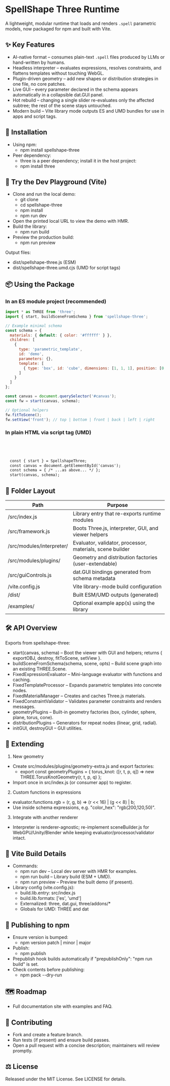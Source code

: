 # SpellShape Three Runtime

A lightweight, modular runtime that loads and renders `.spell` parametric models, now packaged for npm and built with Vite.

## ✨ Key Features
- AI-native format – consumes plain-text `.spell` files produced by LLMs or hand-written by humans.
- Headless interpreter – evaluates expressions, resolves constraints, and flattens templates without touching WebGL.
- Plugin-driven geometry – add new shapes or distribution strategies in one file, no core patches.
- Live GUI – every parameter declared in the schema appears automatically in a collapsible dat.GUI panel.
- Hot rebuild – changing a single slider re-evaluates only the affected subtree; the rest of the scene stays untouched.
- Modern build – Vite library mode outputs ES and UMD bundles for use in apps and script tags.

## 🚀 Installation

- Using npm:
  - npm install spellshape-three
- Peer dependency:
  - three is a peer dependency; install it in the host project:
  - npm install three

## 🧪 Try the Dev Playground (Vite)

- Clone and run the local demo:
  - git clone 
  - cd spellshape-three
  - npm install
  - npm run dev
- Open the printed local URL to view the demo with HMR.
- Build the library:
  - npm run build
- Preview the production build:
  - npm run preview

Output files:
- dist/spellshape-three.js (ESM)
- dist/spellshape-three.umd.cjs (UMD for script tags)

## 📦 Using the Package

### In an ES module project (recommended)

```js
import * as THREE from 'three';
import { start, buildSceneFromSchema } from 'spellshape-three';

// Example minimal schema
const schema = {
  materials: { default: { color: '#ffffff' } },
  children: [
    {
      type: 'parametric_template',
      id: 'demo',
      parameters: {},
      template: [
        { type: 'box', id: 'cube', dimensions: [1, 1, 1], position: [0, 0, 0], material: 'default' }
      ]
    }
  ]
};

const canvas = document.querySelector('#canvas');
const fw = start(canvas, schema);

// Optional helpers
fw.fitToScene();
fw.setView('front'); // top | bottom | front | back | left | right
```

### In plain HTML via script tag (UMD)

```html




  const { start } = SpellshapeThree;
  const canvas = document.getElementById('canvas');
  const schema = { /* ...as above... */ };
  start(canvas, schema);

```

## 📂 Folder Layout

| Path | Purpose |
|------|---------|
| /src/index.js | Library entry that re-exports runtime modules |
| /src/framework.js | Boots Three.js, interpreter, GUI, and viewer helpers |
| /src/modules/interpreter/ | Evaluator, validator, processor, materials, scene builder |
| /src/modules/plugins/ | Geometry and distribution factories (user-extendable) |
| /src/guiControls.js | dat.GUI bindings generated from schema metadata |
| /vite.config.js | Vite library-mode build configuration |
| /dist/ | Built ESM/UMD outputs (generated) |
| /examples/ | Optional example app(s) using the library |

## 🛠️ API Overview

Exports from spellshape-three:
- start(canvas, schema) – Boot the viewer with GUI and helpers; returns { exportOBJ, destroy, fitToScene, setView }.
- buildSceneFromSchema(schema, scene, opts) – Build scene graph into an existing THREE.Scene.
- FixedExpressionEvaluator – Mini-language evaluator with functions and caching.
- FixedTemplateProcessor – Expands parametric templates into concrete nodes.
- FixedMaterialManager – Creates and caches Three.js materials.
- FixedConstraintValidator – Validates parameter constraints and renders messages.
- geometryPlugins – Built-in geometry factories (box, cylinder, sphere, plane, torus, cone).
- distributionPlugins – Generators for repeat nodes (linear, grid, radial).
- initGUI, destroyGUI – GUI utilities.

## 🧩 Extending

1) New geometry
- Create src/modules/plugins/geometry-extra.js and export factories:
  - export const geometryPlugins = { torus_knot: ([r, t, p, q]) => new THREE.TorusKnotGeometry(r, t, p, q) };
- Import once in src/index.js (or consumer app) to register.

2) Custom functions in expressions
- evaluator.functions.rgb = (r, g, b) => (r << 16) | (g << 8) | b;
- Use inside schema expressions, e.g. "color_hex": "rgb(200,120,50)".

3) Integrate with another renderer
- Interpreter is renderer-agnostic; re-implement sceneBuilder.js for WebGPU/Unity/Blender while keeping evaluator/processor/validator intact.

## 📜 Vite Build Details

- Commands:
  - npm run dev – Local dev server with HMR for examples.
  - npm run build – Library build (ESM + UMD).
  - npm run preview – Preview the built demo (if present).
- Library config (vite.config.js):
  - build.lib.entry: src/index.js
  - build.lib.formats: ['es', 'umd']
  - Externalized: three, dat.gui, three/addons/*
  - Globals for UMD: THREE and dat

## 🚢 Publishing to npm

- Ensure version is bumped:
  - npm version patch | minor | major
- Publish:
  - npm publish
- Prepublish hook builds automatically if "prepublishOnly": "npm run build" is set.
- Check contents before publishing:
  - npm pack --dry-run

## 🗺️ Roadmap
- Full documentation site with examples and FAQ.

## 🤝 Contributing
- Fork and create a feature branch.
- Run tests (if present) and ensure build passes.
- Open a pull request with a concise description; maintainers will review promptly.

## ⚖️ License
Released under the MIT License. See LICENSE for details.